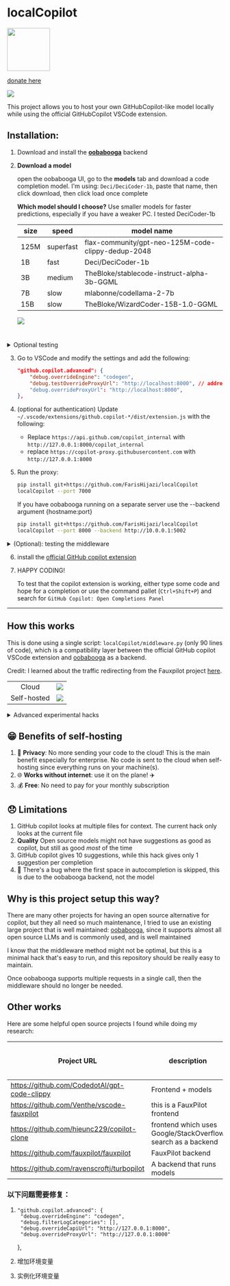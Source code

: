# localCopilot

<a href="https://sahem.ksrelief.org/Pages/ProgramDetails/1ca8852b-9e6d-ee11-b83f-005056ac5498">
<img src="https://www.jewishvoiceforpeace.org/wp-content/uploads/2023/10/free-palestine-e1698086048530.jpeg" height="100px" position="center">
</a>

[donate here](https://sahem.ksrelief.org/Pages/ProgramDetails/1ca8852b-9e6d-ee11-b83f-005056ac5498)


![](https://user-images.githubusercontent.com/37570492/212965203-c9623e27-4fff-4961-a7f4-4d14625dd17c.gif)  
<!-- ([image source](https://marketplace.visualstudio.com/items?itemName=GitHub.copilot)) -->

This project allows you to host your own GitHubCopilot-like model locally while using the official GitHubCopilot VSCode extension.

## Installation:

1. Download and install the **[oobabooga](https://github.com/oobabooga/text-generation-webui#installation)** backend

2. **Download a model**

    open the oobabooga UI, go to the **models** tab and download a code completion model. I'm using: `Deci/DeciCoder-1b`, paste that name, then click download, then click load once complete

    **Which model should I choose?**
    Use smaller models for faster predictions, especially if you have a weaker PC.
    I tested DeciCoder-1b

    |size|speed|model name|
    |-|-|-|
    |125M|superfast|flax-community/gpt-neo-125M-code-clippy-dedup-2048|
    |1B|fast|Deci/DeciCoder-1b|
    |3B|medium|TheBloke/stablecode-instruct-alpha-3b-GGML|
    |7B|slow|mlabonne/codellama-2-7b|
    |15B|slow|TheBloke/WizardCoder-15B-1.0-GGML|

    ![](https://www.1552.cn/wp-content/uploads/2023/06/03a46779cf1ed51-17.gif)

# 
<details>
<summary>Optional testing</summary>

A. (optional) Test the backend using `curl`:

    ```sh
    curl -X 'POST'   'http://localhost:5000/v1/engines/codegen/completions'   -H 'accept: application/json'   -H 'Content-Type: application/json'   -d '{"prompt":"def hello_w","suffix":"","max_tokens":500,"temperature":0.4,"top_p":1,"n":10,"stop":["\ndef ","\nclass ","\nif ","\n\n#"],"logprobs":2,"stream":true}'
    ```

B. (optional) Test that the model is working by going to the "chat" tab and clicking "generate".
    ![](https://www.1552.cn/wp-content/uploads/2023/06/839f671a9313274-1.gif)

</details>

3. Go to VSCode and modify the settings and add the following:

    ```json
    "github.copilot.advanced": {
        "debug.overrideEngine": "codegen",
        "debug.testOverrideProxyUrl": "http://localhost:8000", // address:port of middleware
        "debug.overrideProxyUrl": "http://localhost:8000",
    },
    ```

4. (optional for authentication) Update `~/.vscode/extensions/github.copilot-*/dist/extension.js` with the following:
    - Replace `https://api.github.com/copilot_internal` with `http://127.0.0.1:8000/copilot_internal`
    - replace `https://copilot-proxy.githubusercontent.com` with `http://127.0.0.1:8000`

5. Run the proxy:

    ```sh
    pip install git+https://github.com/FarisHijazi/localCopilot
    localCopilot --port 7000
    ```


    If you have oobabooga running on a separate server use the --backend argument {hostname:port}
    ```sh
    pip install git+https://github.com/FarisHijazi/localCopilot
    localCopilot --port 8000 --backend http://10.0.0.1:5002
    ```

<details>
    <summary>(Optional): testing the middleware</summary>

```sh
curl -X 'POST'   'http://localhost:8000/v1/engines/codegen/completions'   -H 'accept: application/json'   -H 'Content-Type: application/json'   -d '{"prompt":"def hello_w","suffix":"","max_tokens":500,"temperature":0.4,"top_p":1,"n":2,"stop":["\ndef ","\nclass ","\nif ","\n\n#"],"logprobs":2,"stream":true}'
```

expected output

```sh
data: {"id": "conv-1692741316942825472", "object": "text_completion.chunk", "created": 1692741316, "model": "Deci_DeciCoder-1b", "choices": [{"index": 0, "finish_reason": "stop", "text": "", "logprobs": {"top_logprobs": [{"<|endoftext|>": -0.4215908944606781, "<fim_middle>": -1.2965909242630005, "\n": -3.0741329193115234}]}}], "usage": {"prompt_tokens": 4, "completion_tokens": 13, "total_tokens": 17}}

data: [DONE]
```

</details>

6. install the [official GitHub copilot extension](https://marketplace.visualstudio.com/items?itemName=GitHub.copilot)

7. HAPPY CODING!

    To test that the copilot extension is working, either type some code and hope for a completion
    or use the command pallet (`Ctrl+Shift+P`) and search for `GitHub Copilot: Open Completions Panel`

---

## How this works

This is done using a single script: `localCopilot/middleware.py` (only 90 lines of code), which is a compatibility layer between the official GitHub copilot VSCode extension and [oobabooga](https://github.com/oobabooga/text-generation-webui) as a backend.

Credit: I learned about the traffic redirecting from the Fauxpilot project [here](https://github.com/fauxpilot/fauxpilot/blob/main/documentation/client.md#copilot-plugin).

| | |
|:-------:|:-------:|
|Cloud| ![](./assets/github_copilot_official_diagram.png) |
|Self-hosted| ![](./assets/github_copilot_ooba_middleware_diagram.png)  |


<details>
  <summary>Advanced experimental hacks</summary>

The tokenizers used by Copilot are not the same, so you can overwrite them. However, I'm not sure how useful this actually is as I don't notice any change in performance

```sh
COPILOTPATH=$HOME/.vscode/extensions/github.copilot-1.105.353
MODELPATH=$HOME/Projects/oobabooga_linux/text-generation-webui/models/Deci_DeciCoder-1b

mv $COPILOTPATH/dist/resources $COPILOTPATH/dist/resources.backup
mkdir -p $COPILOTPATH/dist/resources/cushman001
mkdir -p $COPILOTPATH/dist/resources/cushman002

cp $MODELPATH/tokenizer.json $COPILOTPATH/dist/resources/cushman001/tokenizer_cushman001.json
cp $MODELPATH/merges.txt     $COPILOTPATH/dist/resources/cushman001/vocab_cushman001.bpe

cp $MODELPATH/tokenizer.json $COPILOTPATH/dist/resources/cushman002/tokenizer_cushman002.json
cp $MODELPATH/merges.txt     $COPILOTPATH/dist/resources/cushman002/vocab_cushman002.bpe

```

And to revert your changes, just uninstall and reinstall the extension.

OR:

```sh
rm -rf $COPILOTPATH/dist/resources
mv $COPILOTPATH/dist/resources.backup $COPILOTPATH/dist/resources
```

</details>

## 😁 Benefits of self-hosting

1. 🔏 **Privacy**: No more sending your code to the cloud! This is the main benefit especially for enterprise. No code is sent to the cloud when self-hosting since everything runs on your machine(s).
2. 🌐 **Works without internet**: use it on the plane! ✈️
3. 💰 **Free**: No need to pay for your monthly subscription


## 😞 Limitations

1. GitHub copilot looks at multiple files for context. The current hack only looks at the current file
2. **Quality** Open source models might not have suggestions as good as copilot, but still as good *most* of the time
3. GitHub copilot gives 10 suggestions, while this hack gives only 1 suggestion per completion
4. 🐛 There's a bug where the first space in autocompletion is skipped, this is due to the oobabooga backend, not the model


## Why is this project setup this way?

There are many other projects for having an open source alternative for copilot, but they all need so much maintenance, I tried to use an existing large project that is well maintained: [oobabooga](https://github.com/oobabooga/text-generation-webui), since it supports almost all open source LLMs and is commonly used, and is well maintained

I know that the middleware method might not be optimal, but this is a minimal hack that's easy to run, and this repository should be really easy to maintain.

Once oobabooga supports multiple requests in a single call, then the middleware should no longer be needed.


## Other works

Here are some helpful open source projects I found while doing my research:

|Project URL|description|actively maintained (as of Aug 2023)|
|-|-|-|
| https://github.com/CodedotAl/gpt-code-clippy | Frontend + models |❌|
| https://github.com/Venthe/vscode-fauxpilot | this is a FauxPilot frontend |✅|
| https://github.com/hieunc229/copilot-clone | frontend which uses Google/StackOverflow search as a backend |✅|
| https://github.com/fauxpilot/fauxpilot | FauxPilot backend |✅|
| https://github.com/ravenscroftj/turbopilot | A backend that runs models |✅|






### 以下问题需要修复：
1.     "github.copilot.advanced": {
        "debug.overrideEngine": "codegen",
        "debug.filterLogCategories": [],
        "debug.overrideCapiUrl": "http://127.0.0.1:8000",
        "debug.overrideProxyUrl": "http://127.0.0.1:8000"
    },

2. 增加环境变量
3. 实例化环境变量